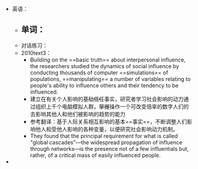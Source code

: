 - 英语：
	- 单词：
		-
	- 对话练习：
	- 2010text3：
		- Building on the ==basic truth== about interpersonal influence, the researchers studied the dynamics of social influence by conducting thousands of computer ==simulations== of populations, ==manipulating== a number of variables relating to people's ability to influence others and their tendency to be influenced.
		- 建立在有关个人影响的基础~~信任~~事实，研究者学习社会影响的动力通过组织上千个电脑模拟人群，~~掌握~~操作一个可改变倍率的数字人们的去影响其他人和他们被影响的趋势的能力
		- 参考翻译：基于人际关系相互影响的基本==事实==，不断调整人们影响他人和受他人影响的各种变量，以便研究社会影响动力机制。
		- They found that the principal requirement for what is called "global cascades"—the widespread propagation of influence through networks—is the presence not of a few influentials but, rather, of a critical mass of easily influenced people.
-